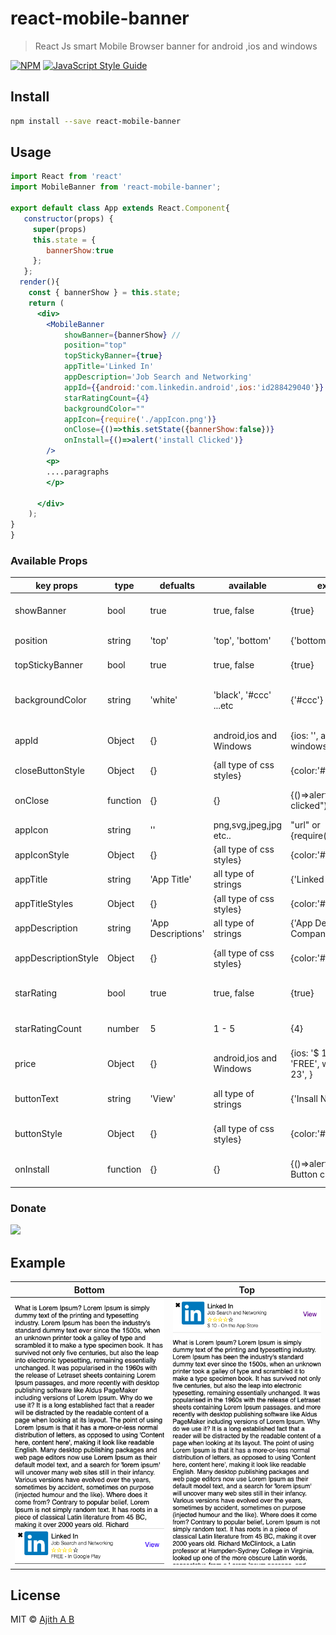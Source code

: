 # react-mobile-banner

> React Js smart Mobile Browser banner for android ,ios and windows 

[![NPM](https://img.shields.io/npm/v/react-mobile-banner.svg)](https://www.npmjs.com/package/react-mobile-banner) [![JavaScript Style Guide](https://img.shields.io/badge/code_style-standard-brightgreen.svg)](https://standardjs.com)

## Install

```bash
npm install --save react-mobile-banner
```

## Usage

```jsx
import React from 'react'
import MobileBanner from 'react-mobile-banner';

export default class App extends React.Component{
   constructor(props) {
     super(props)
     this.state = {
        bannerShow:true
     };
   };
  render(){
    const { bannerShow } = this.state;
    return (
      <div>
        <MobileBanner 
            showBanner={bannerShow} //
            position="top"
            topStickyBanner={true}
            appTitle='Linked In'
            appDescription='Job Search and Networking'
            appId={{android:'com.linkedin.android',ios:'id288429040'}}
            starRatingCount={4}
            backgroundColor=""
            appIcon={require('./appIcon.png')}
            onClose={()=>this.setState({bannerShow:false})}
            onInstall={()=>alert('install Clicked')}
        />
        <p>
        ....paragraphs
        </p>
             
      </div>
    );
}
}
```

### Available Props
key props |  type | defualts | available  | example | descriptions
--- | --- | --- | --- | --- | ---
showBanner | bool | true | true, false | {true} | to show or hide the Banner
position | string | 'top' | 'top', 'bottom' | {'bottom'} | Postion of the banner
topStickyBanner | bool | true | true, false | {true} | stay top of the page
backgroundColor | string | 'white' | 'black', '#ccc' ...etc | {'#ccc'} | Change the Background Color of the Banner
appId | Object | {} | android,ios and Windows| {ios: '', android: '',  windows: '', }| Add Appliction Id of the Stores
closeButtonStyle | Object | {} | {all type of css styles} | {color:'#fff', ...}, | Add style to Close Icon
onClose | function | {} | {} | {()=>alert('Close clicked")}, | Event on Close button Click
appIcon | string | '' | png,svg,jpeg,jpg etc.. |  "url" or {require('..path.png')}| App Icon Source
appIconStyle | Object | {} | {all type of css styles} | {color:'#fff', ...}, | Add style to App Icon
appTitle | string | 'App Title' | all type of strings | {'Linked In'} | App title
appTitleStyles | Object | {} | {all type of css styles} | {color:'#fff', ...}, | Add style to App Title
appDescription | string | 'App Descriptions' | all type of strings | {'App  Developer Company'} | App Descriptions
appDescriptionStyle | Object | {} | {all type of css styles} | {color:'#fff', ...}, | Add style to App Descriptions
starRating | bool | true | true, false | {true} | to show or hide the Rating Stars
starRatingCount | number | 5 | 1 - 5 | {4} | Ratings of Applications out of 5 star
price | Object | {} | android,ios and Windows| {ios: '$ 10', android: 'FREE',  windows: '$ 23', }| Add Price to Apps
buttonText | string | 'View' | all type of strings | {'Insall Now'} | App Download Button title
buttonStyle | Object | {} | {all type of css styles} | {color:'#fff', ...}, | Add style to Download Button
onInstall | function | {} | {} | {()=>alert('Install Button clicked")}, | Event on Install button Click

### Donate

<p><a href="https://www.paypal.me/ajithab" rel="nofollow"><img height="75" src="https://raw.githubusercontent.com/stefan-niedermann/paypal-donate-button/master/paypal-donate-button.png" style="max-width:100%;"></a></p>



## Example

Bottom           |  Top
:-------------------------:|:-------------------------:
![](https://github.com/ajith-ab/react-mobile-banner/blob/master/images/bottom.png)  |  ![](https://github.com/ajith-ab/react-mobile-banner/blob/master/images/top.png)


## License

MIT © [Ajith A B](https://github.com/ajith-ab)
